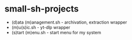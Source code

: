 # small-sh-projects

- (d)ata (m)anagement.sh - archivation, extraction wrapper
- (m)u(s)ic.sh - yt-dlp wrapper
- (s)tart (m)enu.sh - start menu for my system
